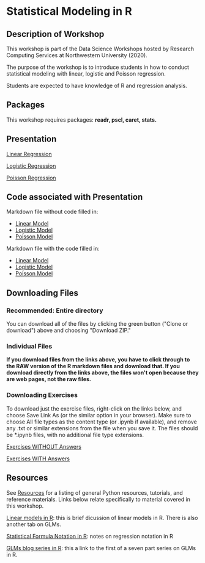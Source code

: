 # Statistical Modeling in R

## Description of Workshop

This workshop is part of the Data Science Workshops hosted by Research Computing Services at Northwestern University (2020).

The purpose of the workshop is to introduce students in how to conduct statistical modeling with linear, logistic and Poisson regression.

Students are expected to have knowledge of R and regression analysis.

## Packages

This workshop requires packages: **readr, pscl, caret, stats.**

## Presentation

[Linear Regression](https://docs.google.com/presentation/d/1Zb_vtiNeen3doYEAcxVEBulSHtrtxuGTonc4binRcq4/edit?usp=sharing)

[Logistic Regression](https://docs.google.com/presentation/d/1uX_G2o2ImeTtNEgLNodvLOS1EJfdfTl9L_50143L-ig/edit?usp=sharing)

[Poisson Regression](https://docs.google.com/presentation/d/1ekGkc1_LzPDJnCbQMjMu_Gt5vYSK6mtMD6H1hegM2JE/edit?usp=sharing)


## Code associated with Presentation

Markdown file without code filled in:

- [Linear Model](https://raw.githubusercontent.com/aarcher07/stats_models/master/linear_model_code.Rmd)
- [Logistic Model](https://raw.githubusercontent.com/aarcher07/stats_models/master/logistic_model_code.Rmd)
- [Poisson Model](https://raw.githubusercontent.com/aarcher07/stats_models/master/poisson_model_code.Rmd)

Markdown file with the code filled in:

- [Linear Model](https://raw.githubusercontent.com/aarcher07/stats_models/master/linear_model_code_completed.Rmd)
- [Logistic Model](https://raw.githubusercontent.com/aarcher07/stats_models/master/logistic_model_code_completed.Rmd)
- [Poisson Model](https://raw.githubusercontent.com/aarcher07/stats_models/master/poisson_model_code_completed.Rmd)

## Downloading Files

### Recommended: Entire directory

You can download all of the files by clicking the green button ("Clone or download") above and choosing "Download ZIP."

### Individual Files

**If you download files from the links above, you have to click through to the RAW version of the R markdown files and download that.  If you download directly from the links above, the files won't open because they are web pages, not the raw files.**

### Downloading Exercises

To download just the exercise files, right-click on the links below, and choose Save Link As (or the similar option in your browser).  Make sure to choose All file types as the content type (or .ipynb if available), and remove any .txt or similar extensions from the file when you save it.  The files should be *.ipynb files, with no additional file type extensions.

[Exercises WITHOUT Answers](https://raw.githubusercontent.com/emiliolehoucq/stats-modeling-in-R/master/exercises.md)

[Exercises WITH Answers](https://raw.githubusercontent.com/emiliolehoucq/stats-modeling-in-R/master/solutions_to_exercises.R)


## Resources

See [Resources](https://github.com/nuitrcs/pythonworkshops/blob/master/resources.md) for a listing of general Python resources, tutorials, and reference materials.  Links below relate specifically to material covered in this workshop.

[Linear models in R](https://data.princeton.edu/R/linearModels): this is brief dicussion of linear models in R. There is also another tab on GLMs.

[Statistical Formula Notation in R](https://faculty.chicagobooth.edu/richard.hahn/teaching/formulanotation.pdf): notes on regression notation in R

[GLMs blog series in R](https://www.theanalysisfactor.com/r-tutorial-glm1/): this a link to the first of a seven part series on GLMs in R.
